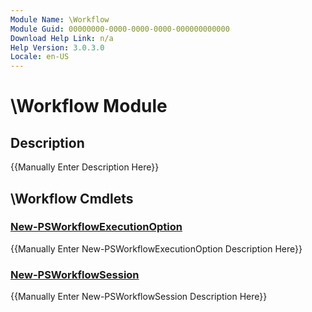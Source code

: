 ```yaml
---
Module Name: \Workflow
Module Guid: 00000000-0000-0000-0000-000000000000
Download Help Link: n/a
Help Version: 3.0.3.0
Locale: en-US
---
```


# \Workflow Module
## Description
{{Manually Enter Description Here}}

## \Workflow Cmdlets
### [New-PSWorkflowExecutionOption](New-PSWorkflowExecutionOption.md)
{{Manually Enter New-PSWorkflowExecutionOption Description Here}}

### [New-PSWorkflowSession](New-PSWorkflowSession.md)
{{Manually Enter New-PSWorkflowSession Description Here}}


